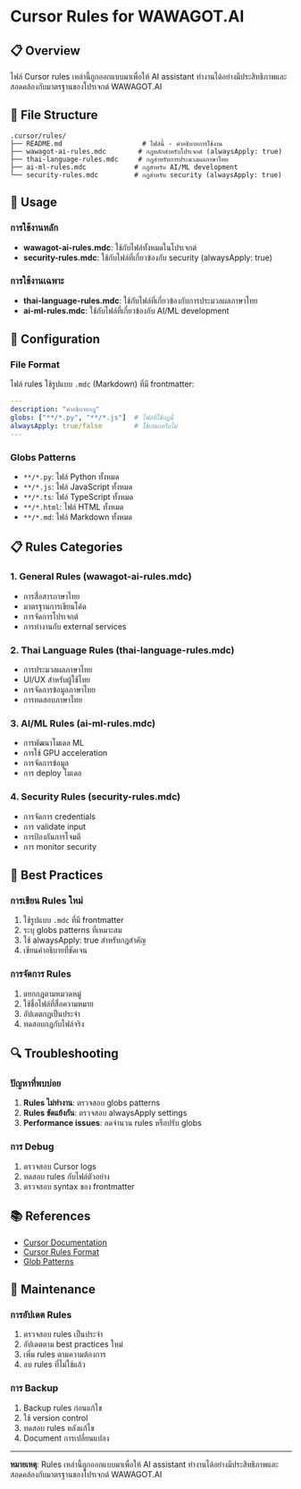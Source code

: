# Cursor Rules for WAWAGOT.AI

## 📋 Overview

ไฟล์ Cursor rules เหล่านี้ถูกออกแบบมาเพื่อให้ AI assistant ทำงานได้อย่างมีประสิทธิภาพและสอดคล้องกับมาตรฐานของโปรเจกต์ WAWAGOT.AI

## 📁 File Structure

```
.cursor/rules/
├── README.md                    # ไฟล์นี้ - คำอธิบายการใช้งาน
├── wawagot-ai-rules.mdc        # กฎหลักสำหรับโปรเจกต์ (alwaysApply: true)
├── thai-language-rules.mdc     # กฎสำหรับการประมวลผลภาษาไทย
├── ai-ml-rules.mdc            # กฎสำหรับ AI/ML development
└── security-rules.mdc         # กฎสำหรับ security (alwaysApply: true)
```

## 🎯 Usage

### การใช้งานหลัก
- **wawagot-ai-rules.mdc**: ใช้กับไฟล์ทั้งหมดในโปรเจกต์
- **security-rules.mdc**: ใช้กับไฟล์ที่เกี่ยวข้องกับ security (alwaysApply: true)

### การใช้งานเฉพาะ
- **thai-language-rules.mdc**: ใช้กับไฟล์ที่เกี่ยวข้องกับการประมวลผลภาษาไทย
- **ai-ml-rules.mdc**: ใช้กับไฟล์ที่เกี่ยวข้องกับ AI/ML development

## 🔧 Configuration

### File Format
ไฟล์ rules ใช้รูปแบบ `.mdc` (Markdown) ที่มี frontmatter:

```yaml
---
description: "คำอธิบายกฎ"
globs: ["**/*.py", "**/*.js"]  # ไฟล์ที่ใช้กฎนี้
alwaysApply: true/false        # ใช้เสมอหรือไม่
---
```

### Globs Patterns
- `**/*.py`: ไฟล์ Python ทั้งหมด
- `**/*.js`: ไฟล์ JavaScript ทั้งหมด
- `**/*.ts`: ไฟล์ TypeScript ทั้งหมด
- `**/*.html`: ไฟล์ HTML ทั้งหมด
- `**/*.md`: ไฟล์ Markdown ทั้งหมด

## 📋 Rules Categories

### 1. General Rules (wawagot-ai-rules.mdc)
- การสื่อสารภาษาไทย
- มาตรฐานการเขียนโค้ด
- การจัดการโปรเจกต์
- การทำงานกับ external services

### 2. Thai Language Rules (thai-language-rules.mdc)
- การประมวลผลภาษาไทย
- UI/UX สำหรับผู้ใช้ไทย
- การจัดการข้อมูลภาษาไทย
- การทดสอบภาษาไทย

### 3. AI/ML Rules (ai-ml-rules.mdc)
- การพัฒนาโมเดล ML
- การใช้ GPU acceleration
- การจัดการข้อมูล
- การ deploy โมเดล

### 4. Security Rules (security-rules.mdc)
- การจัดการ credentials
- การ validate input
- การป้องกันการโจมตี
- การ monitor security

## 🚀 Best Practices

### การเขียน Rules ใหม่
1. ใช้รูปแบบ `.mdc` ที่มี frontmatter
2. ระบุ globs patterns ที่เหมาะสม
3. ใช้ alwaysApply: true สำหรับกฎสำคัญ
4. เขียนคำอธิบายที่ชัดเจน

### การจัดการ Rules
1. แยกกฎตามหมวดหมู่
2. ใช้ชื่อไฟล์ที่สื่อความหมาย
3. อัปเดตกฎเป็นประจำ
4. ทดสอบกฎกับไฟล์จริง

## 🔍 Troubleshooting

### ปัญหาที่พบบ่อย
1. **Rules ไม่ทำงาน**: ตรวจสอบ globs patterns
2. **Rules ขัดแย้งกัน**: ตรวจสอบ alwaysApply settings
3. **Performance issues**: ลดจำนวน rules หรือปรับ globs

### การ Debug
1. ตรวจสอบ Cursor logs
2. ทดสอบ rules กับไฟล์ตัวอย่าง
3. ตรวจสอบ syntax ของ frontmatter

## 📚 References

- [Cursor Documentation](https://cursor.sh/docs)
- [Cursor Rules Format](https://cursor.sh/docs/rules)
- [Glob Patterns](https://en.wikipedia.org/wiki/Glob_(programming))

## 🔄 Maintenance

### การอัปเดต Rules
1. ตรวจสอบ rules เป็นประจำ
2. อัปเดตตาม best practices ใหม่
3. เพิ่ม rules ตามความต้องการ
4. ลบ rules ที่ไม่ใช้แล้ว

### การ Backup
1. Backup rules ก่อนแก้ไข
2. ใช้ version control
3. ทดสอบ rules หลังแก้ไข
4. Document การเปลี่ยนแปลง

---

**หมายเหตุ**: Rules เหล่านี้ถูกออกแบบมาเพื่อให้ AI assistant ทำงานได้อย่างมีประสิทธิภาพและสอดคล้องกับมาตรฐานของโปรเจกต์ WAWAGOT.AI 